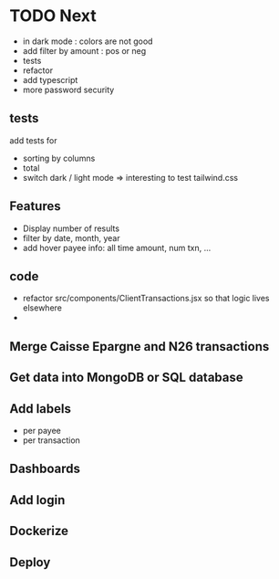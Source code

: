 # TODO Next

- in dark mode : colors are not good
- add filter by amount : pos or neg
- tests
- refactor
- add typescript
- more password security

## tests
add tests for
- sorting by columns
- total
- switch dark / light mode => interesting to test tailwind.css

## Features
- Display number of results
- filter by date, month, year
- add hover payee info: all time amount, num txn, ...


## code
- refactor src/components/ClientTransactions.jsx so that logic lives elsewhere
-

## Merge Caisse Epargne and N26 transactions


## Get data into MongoDB or SQL database

## Add labels
- per payee
- per transaction

## Dashboards

## Add login

## Dockerize

## Deploy